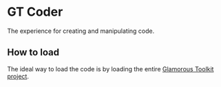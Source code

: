 # GT Coder
The experience for creating and manipulating code.

## How to load

The ideal way to load the code is by loading the entire [Glamorous Toolkit project](https://github.com/feenkcom/gtoolkit).
